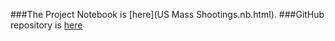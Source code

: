 ###The Project Notebook is [here](US Mass Shootings.nb.html). 
###GitHub repository is [here](https://github.com/CannataUTDV/s17dvfinalproject-dvproject-5-chi-rambo-xu-zhang)
